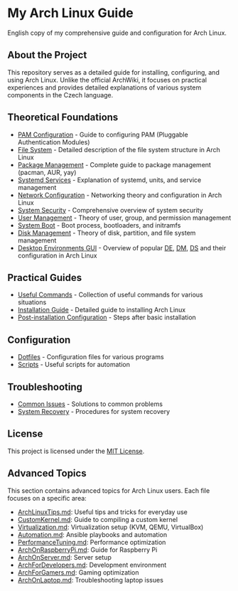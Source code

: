 # My Arch Linux Guide
English copy of my comprehensive guide and configuration for Arch Linux.

## About the Project
This repository serves as a detailed guide for installing, configuring, and using Arch Linux. Unlike the official ArchWiki, it focuses on practical experiences and provides detailed explanations of various system components in the Czech language.

## Theoretical Foundations
- [PAM Configuration](PAM-Configuration.md) - Guide to configuring PAM (Pluggable Authentication Modules)
- [File System](ArchFileSystem.md) - Detailed description of the file system structure in Arch Linux
- [Package Management](PackageManagement.md) - Complete guide to package management (pacman, AUR, yay)
- [Systemd Services](SystemdServices.md) - Explanation of systemd, units, and service management
- [Network Configuration](NetworkConfiguration.md) - Networking theory and configuration in Arch Linux
- [System Security](SecurityHardening.md) - Comprehensive overview of system security
- [User Management](UserManagement.md) - Theory of user, group, and permission management
- [System Boot](SystemBoot.md) - Boot process, bootloaders, and initramfs
- [Disk Management](DiskManagement.md) - Theory of disk, partition, and file system management
- [Desktop Environments GUI](DesktopEnvironments.md) - Overview of popular [DE](DesktopEnvironments.md#desktop-environments-de---desktop-environments), [DM](DesktopEnvironments.md#display-managers-dm---display-managers), [DS](DesktopEnvironments.md#display-servers-and-compository-ds---display-servers) and their configuration in Arch Linux

## Practical Guides
- [Useful Commands](UsefulCommands/) - Collection of useful commands for various situations
- [Installation Guide](InstallationGuide.md) - Detailed guide to installing Arch Linux
- [Post-installation Configuration](PostInstallation.md) - Steps after basic installation

## Configuration
- [Dotfiles](Dotfiles/) - Configuration files for various programs
- [Scripts](Scripts/) - Useful scripts for automation

## Troubleshooting
- [Common Issues](Troubleshooting.md) - Solutions to common problems
- [System Recovery](SystemRecovery.md) - Procedures for system recovery

## License
This project is licensed under the [MIT License](LICENSE).

## Advanced Topics

This section contains advanced topics for Arch Linux users. Each file focuses on a specific area:

- [ArchLinuxTips.md](AdvancedTopics/ArchLinuxTips.md): Useful tips and tricks for everyday use
- [CustomKernel.md](AdvancedTopics/CustomKernel.md): Guide to compiling a custom kernel
- [Virtualization.md](AdvancedTopics/Virtualization.md): Virtualization setup (KVM, QEMU, VirtualBox)
- [Automation.md](AdvancedTopics/Automation.md): Ansible playbooks and automation
- [PerformanceTuning.md](AdvancedTopics/PerformanceTuning.md): Performance optimization
- [ArchOnRaspberryPi.md](AdvancedTopics/ArchOnRaspberryPi.md): Guide for Raspberry Pi
- [ArchOnServer.md](AdvancedTopics/ArchOnServer.md): Server setup
- [ArchForDevelopers.md](AdvancedTopics/ArchForDevelopers.md): Development environment
- [ArchForGamers.md](AdvancedTopics/ArchForGamers.md): Gaming optimization
- [ArchOnLaptop.md](AdvancedTopics/ArchOnLaptop.md): Troubleshooting laptop issues